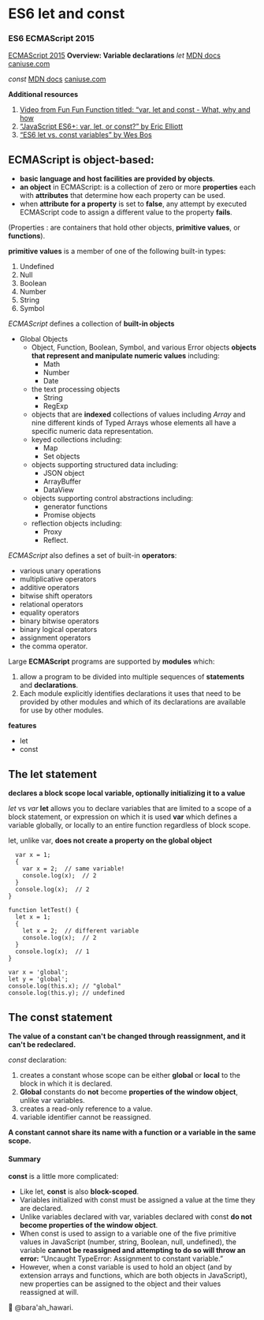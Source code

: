 # ES6 let and const

### ES6 ECMAScript 2015

[ECMAScript 2015](https://www.ecma-international.org/ecma-262/6.0/)
**Overview: Variable declarations**
_let_
[MDN docs](https://developer.mozilla.org/en-US/docs/Web/JavaScript/Reference/Statements/let)
[caniuse.com](https://caniuse.com/#feat=let)

_const_
[MDN docs](https://developer.mozilla.org/en-US/docs/Web/JavaScript/Reference/Statements/const)
[caniuse.com](https://caniuse.com/#feat=const)

**Additional resources**

1. [Video from Fun Fun Function titled: “var, let and const - What, why and how](https://www.youtube.com/watch?v=sjyJBL5fkp8)
1. [“JavaScript ES6+: var, let, or const?” by Eric Elliott](https://medium.com/javascript-scene/javascript-es6-var-let-or-const-ba58b8dcde75)
1. [“ES6 let vs. const variables” by Wes Bos](https://wesbos.com/let-vs-const/)

## ECMAScript is object-based:

- **basic language and host facilities are provided by objects**.
- **an object** in ECMAScript: is a collection of zero or more **properties** each with **attributes** that determine how each property can be used.
- when **attribute for a property** is set to **false**, any attempt by executed ECMAScript code to assign a different value to the property **fails**.

(Properties : are containers that hold other objects, **primitive values**, or **functions**).

**primitive values** is a member of one of the following built-in types:

1. Undefined
1. Null
1. Boolean
1. Number
1. String
1. Symbol

_ECMAScript_ defines a collection of **built-in objects**

- Global Objects
  - Object, Function, Boolean, Symbol, and various Error objects **objects that represent and manipulate numeric values** including:
    - Math
    - Number
    - Date
  - the text processing objects
    - String
    - RegExp
  - objects that are **indexed** collections of values including _Array_ and nine different kinds of Typed Arrays whose elements all have a specific numeric data representation.
  - keyed collections including:
    - Map
    - Set objects
  - objects supporting structured data including:
    - JSON object
    - ArrayBuffer
    - DataView
  - objects supporting control abstractions including:
    - generator functions
    - Promise objects
  - reflection objects including:
    - Proxy
    - Reflect.

_ECMAScript_ also defines a set of built-in **operators**:

- various unary operations
- multiplicative operators
- additive operators
- bitwise shift operators
- relational operators
- equality operators
- binary bitwise operators
- binary logical operators
- assignment operators
- the comma operator.

Large **ECMAScript** programs are supported by **modules** which:

1. allow a program to be divided into multiple sequences of **statements** and **declarations**.
1. Each module explicitly identifies declarations it uses that need to be provided by other modules and which of its declarations are available for use by other modules.

**features**

- let
- const

## The let statement

**declares a block scope local variable, optionally initializing it to a value**

_let_ vs _var_
**let** allows you to declare variables that are limited to a scope of a block statement, or expression on which it is used
**var** which defines a variable globally, or locally to an entire function regardless of block scope.

let, unlike var, **does not create a property on the global object**

```function varTest() {
  var x = 1;
  {
    var x = 2;  // same variable!
    console.log(x);  // 2
  }
  console.log(x);  // 2
}

function letTest() {
  let x = 1;
  {
    let x = 2;  // different variable
    console.log(x);  // 2
  }
  console.log(x);  // 1
}

var x = 'global';
let y = 'global';
console.log(this.x); // "global"
console.log(this.y); // undefined
```

## The const statement

**The value of a constant can't be changed through reassignment, and it can't be redeclared.**

_const_ declaration:

1. creates a constant whose scope can be either **global** or **local** to the block in which it is declared.
1. **Global** constants do **not** become **properties of the window object**, unlike var variables.
1. creates a read-only reference to a value.
1. variable identifier cannot be reassigned.

**A constant cannot share its name with a function or a variable in the same scope.**

#### Summary

**const** is a little more complicated:

- Like let, **const** is also **block-scoped**.
- Variables initialized with const must be assigned a value at the time they are declared.
- Unlike variables declared with var, variables declared with const **do not become properties of the window object**.
- When const is used to assign to a variable one of the five primitive values in JavaScript (number, string, Boolean, null, undefined), the variable **cannot be reassigned and attempting to do so will throw an error:** “Uncaught TypeError: Assignment to constant variable.”
- However, when a const variable is used to hold an object (and by extension arrays and functions, which are both objects in JavaScript), new properties can be assigned to the object and their values reassigned at will.

:green_heart:
@bara'ah_hawari.
